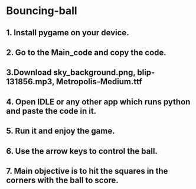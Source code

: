 # Bouncing-ball
## 1. Install pygame on your device.
## 2. Go to the Main_code and copy the code.
## 3.Download sky_background.png, blip-131856.mp3, Metropolis-Medium.ttf
## 4. Open IDLE or any other app which runs python and paste the code in it.
## 5. Run it and enjoy the game.
## 6. Use the arrow keys to control the ball.
## 7. Main objective is to hit the squares in the corners with the ball to score.
